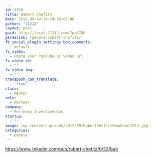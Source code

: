 ```yaml
---
id: 3746
title: Robert Chefitz
date: 2012-09-14T14:24:18-03:00
author: "21212"
layout: post
guid: http://local.21212.com/?p=3746
permalink: /people/robert-chefitz/
fb_social_plugin_settings_box_comments:
  - default
fv_video:
  - Paste your YouTube or Vimeo url
fv_video_id:
  - ""
fv_video_img:
  - ""
transposh_can_translate:
  - 'true'
class:
  - Mentor
role:
  - Partner
company:
  - Performa Investimentos
startup:
  - ""
image: /wp-content/uploads/2012/09/RobertChefitzHeadshot2012.jpg
categories:
  - people
---
```

https://www.linkedin.com/pub/robert-chefitz/0/53/bab
